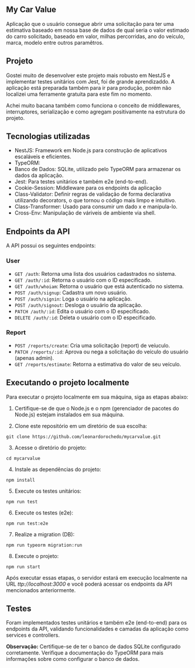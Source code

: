## My Car Value

Aplicação que o usuário consegue abrir uma solicitação para ter uma estimativa baseado em nossa base de dados de qual seria o valor estimado do carro solicitado, baseado em valor, milhas percorridas, ano do veículo, marca, modelo entre outros paramêtros.

## Projeto

Gostei muito de desenvolver este projeto mais robusto em NestJS e implementar testes unitários com Jest, foi de grande aprendizaddo. A aplicação está preparada também para ir para produção, porém não localizei uma ferramente gratuita para este fim no momento.

Achei muito bacana também como funciona o conceito de middlewares, interruptores, serialização e como agregam positivamente na estrutura do projeto.

## Tecnologias utilizadas

- NestJS: Framework em Node.js para construção de aplicativos escaláveis e eficientes.
- TypeORM:
- Banco de Dados: SQLite, utilizado pelo TypeORM para armazenar os dados da aplicação.
- Jest: Para testes unitários e também e2e (end-to-end).
- Cookie-Session: Middleware para os endpoints da aplicação
- Class-Validator: Definir regras de validação de forma declarativa utilizando decorators, o que tornou o código mais limpo e intuitivo.
- Class-Transformer: Usado para consumir um dado x e manipula-lo.
- Cross-Env: Manipulação de váriveis de ambiente via shell.

## Endpoints da API

A API possui os seguintes endpoints:

### User

- `GET /auth`: Retorna uma lista dos usuários cadastrados no sistema.
- `GET /auth/:id`: Retorna o usuário com o ID especificado.
- `GET /auth/whoiam`: Retorna o usuário que está autenticado no sistema.
- `POST /auth/signup`: Cadastra um novo usuário.
- `POST /auth/signin`: Loga o usuário na aplicação.
- `POST /auth/signout`: Desloga o usuário da aplicação.
- `PATCH /auth/:id`: Edita o usuário com o ID especificado.
- `DELETE /auth/:id`: Deleta o usuário com o ID especificado.

### Report

- `POST /reports/create`: Cria uma solicitação (report) de veíuculo.
- `PATCH /reports/:id`: Aprova ou nega a solicitação do veículo do usuário (apenas admin).
- `GET /reports/estimate`: Retorna a estimativa do valor de seu veículo.

## Executando o projeto localmente

Para executar o projeto localmente em sua máquina, siga as etapas abaixo:

1. Certifique-se de que o Node.js e o npm (gerenciador de pacotes do Node.js) estejam instalados em sua máquina.

2. Clone este repositório em um diretório de sua escolha:

```shell
git clone https://github.com/leonardorochedo/mycarvalue.git
```

3. Acesse o diretório do projeto:

```shell
cd mycarvalue
```

4. Instale as dependências do projeto:

```shell
npm install
```

5. Execute os testes unitários:

```shell
npm run test
```

6. Execute os testes (e2e):

```shell
npm run test:e2e
```

7. Realize a migration (DB):

```shell
npm run typeorm migration:run
```

8. Execute o projeto:

```shell
npm run start
```

Após executar essas etapas, o servidor estará em execução localmente na URL _ttp://localhost:3000_ e você poderá acessar os endpoints da API mencionados anteriormente.

## Testes

Foram implementados testes unitários e também e2e (end-to-end) para os endpoints da API, validando funcionalidades e camadas da aplicação como services e controllers.

**Observação:** Certifique-se de ter o banco de dados SQLite configurado corretamente. Verifique a documentação do TypeORM para mais informações sobre como configurar o banco de dados.
